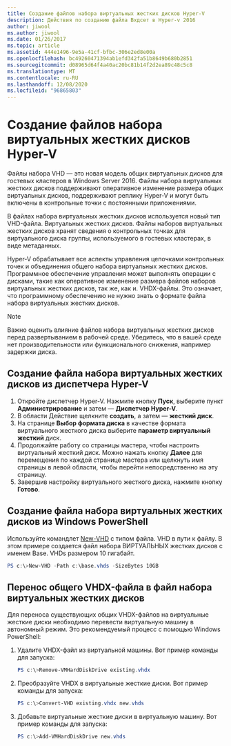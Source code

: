 ```yaml
---
title: Создание файлов набора виртуальных жестких дисков Hyper-V
description: Действия по созданию файла Вхдсет в Hyper-v 2016
author: jiwool
ms.author: jiwool
ms.date: 01/26/2017
ms.topic: article
ms.assetid: 444e1496-9e5a-41cf-bfbc-306e2ed8e00a
ms.openlocfilehash: bc49260471394ab1efd342fa51b8649b680b2851
ms.sourcegitcommit: d08965d64f4a40ac20bc81b14f2d2ea89c48c5c8
ms.translationtype: MT
ms.contentlocale: ru-RU
ms.lasthandoff: 12/08/2020
ms.locfileid: "96865803"
---
```

# <a name="create-hyper-v-vhd-set-files"></a>Создание файлов набора виртуальных жестких дисков Hyper-V
Файлы набора VHD — это новая модель общих виртуальных дисков для гостевых кластеров в Windows Server 2016. Файлы набора виртуальных жестких дисков поддерживают оперативное изменение размера общих виртуальных дисков, поддерживают реплику Hyper-V и могут быть включены в контрольные точки с постоянными приложениями.

В файлах набора виртуальных жестких дисков используется новый тип VHD-файла. Виртуальных жестких дисков. Файлы наборов виртуальных жестких дисков хранят сведения о контрольных точках для виртуального диска группы, используемого в гостевых кластерах, в виде метаданных.

Hyper-V обрабатывает все аспекты управления цепочками контрольных точек и объединения общего набора виртуальных жестких дисков. Программное обеспечение управления может выполнять операции с дисками, такие как оперативное изменение размера файлов наборов виртуальных жестких дисков, так же, как и. VHDX-файлы. Это означает, что программному обеспечению не нужно знать о формате файла набора виртуальных жестких дисков.

> [!NOTE]
> Важно оценить влияние файлов набора виртуальных жестких дисков перед развертыванием в рабочей среде. Убедитесь, что в вашей среде нет производительности или функционального снижения, например задержки диска.

## <a name="create-a-vhd-set-file-from-hyper-v-manager"></a>Создание файла набора виртуальных жестких дисков из диспетчера Hyper-V

1.  Откройте диспетчер Hyper-V. Нажмите кнопку **Пуск**, выберите пункт **Администрирование** и затем — **Диспетчер Hyper-V**.
2.  В области Действие щелкните **создать**, а затем — **жесткий диск**.
3.  На странице **Выбор формата диска** в качестве формата виртуального жесткого диска выберите **параметр виртуальный жесткий** диск.
4.  Продолжайте работу со страницы мастера, чтобы настроить виртуальный жесткий диск. Можно нажать кнопку **Далее** для перемещения по каждой странице мастера или щелкнуть имя страницы в левой области, чтобы перейти непосредственно на эту страницу.
5.  Завершив настройку виртуального жесткого диска, нажмите кнопку **Готово**.

## <a name="create-a-vhd-set-file-from-windows-powershell"></a>Создание файла набора виртуальных жестких дисков из Windows PowerShell

Используйте командлет [New-VHD](/powershell/module/hyper-v/new-vhd) с типом файла. VHD в пути к файлу. В этом примере создается файл набора ВИРТУАЛЬНЫХ жестких дисков с именем Base. VHDs размером 10 гигабайт.

``` PowerShell
PS c:\>New-VHD -Path c:\base.vhds -SizeBytes 10GB
```

## <a name="migrate-a-shared-vhdx-file-to-a-vhd-set-file"></a>Перенос общего VHDX-файла в файл набора виртуальных жестких дисков

Для переноса существующих общих VHDX-файлов на виртуальные жесткие диски необходимо перевести виртуальную машину в автономный режим. Это рекомендуемый процесс с помощью Windows PowerShell:

1. Удалите VHDX-файл из виртуальной машины. Вот пример команды для запуска:
   ``` PowerShell
   PS c:\>Remove-VMHardDiskDrive existing.vhdx
   ```

2. Преобразуйте VHDX в виртуальные жесткие диски. Вот пример команды для запуска:
   ``` PowerShell
   PS c:\>Convert-VHD existing.vhdx new.vhds
   ```

3. Добавьте виртуальные жесткие диски в виртуальную машину. Вот пример команды для запуска:
   ``` PowerShell
   PS c:\>Add-VMHardDiskDrive new.vhds
   ```
